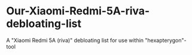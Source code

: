 # Our-Xiaomi-Redmi-5A-riva-debloating-list
A "Xiaomi Redmi 5A (riva)" debloating list for use within "hexapterygon"-tool
